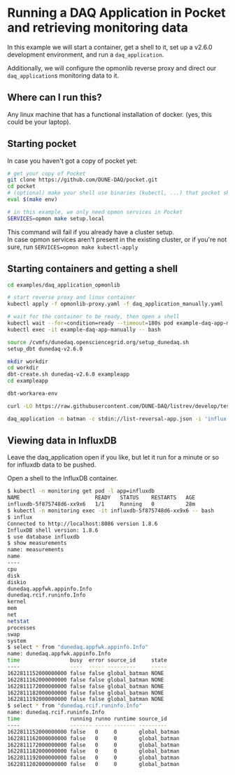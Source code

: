 # Running a DAQ Application in Pocket and retrieving monitoring data

In this example we will start a container, get a shell to it, 
set up a v2.6.0 development environment, and run a `daq_application`.

Additionally, we will configure the opmonlib reverse proxy
and direct our `daq_application`s monitoring data to it.

## Where can I run this?
Any linux machine that has a functional installation of docker. (yes, this could be your laptop).

## Starting pocket

In case you haven't got a copy of pocket yet:
```bash
# get your copy of Pocket
git clone https://github.com/DUNE-DAQ/pocket.git
cd pocket
# (optional) make your shell use binaries (kubectl, ...) that pocket ships with
eval $(make env)
```

```bash
# in this example, we only need opmon services in Pocket
SERVICES=opmon make setup.local
```

This command will fail if you already have a cluster setup.  
In case opmon services aren't present in the existing cluster,
or if you're not sure, run `SERVICES=opmon make kubectl-apply`

## Starting containers and getting a shell

```bash
cd examples/daq_application_opmonlib

# start reverse proxy and linux container
kubectl apply -f opmonlib-proxy.yaml -f daq_application_manually.yaml

# wait for the container to be ready, then open a shell
kubectl wait --for=condition=ready --timeout=180s pod example-daq-app-manually
kubectl exec -it example-daq-app-manually -- bash
```

```bash
source /cvmfs/dunedaq.opensciencegrid.org/setup_dunedaq.sh
setup_dbt dunedaq-v2.6.0

mkdir workdir
cd workdir
dbt-create.sh dunedaq-v2.6.0 exampleapp
cd exampleapp

dbt-workarea-env

curl -LO https://raw.githubusercontent.com/DUNE-DAQ/listrev/develop/test/list-reversal-app.json

daq_application -n batman -c stdin://list-reversal-app.json -i 'influx://opmonlib-proxy.monitoring:80/write?db=influxdb'
```

## Viewing data in InfluxDB

Leave the daq_application open if you like, but let it run for a minute or so for influxdb data to be pushed.

Open a shell to the InfluxDB container.
```bash
$ kubectl -n monitoring get pod -l app=influxdb
NAME                        READY   STATUS    RESTARTS   AGE
influxdb-5f875748d6-xx9x6   1/1     Running   0          28m
$ kubectl -n monitoring exec -it influxdb-5f875748d6-xx9x6 -- bash
$ influx
Connected to http://localhost:8086 version 1.8.6
InfluxDB shell version: 1.8.6
$ use database influxdb
$ show measurements
name: measurements
name
----
cpu
disk
diskio
dunedaq.appfwk.appinfo.Info
dunedaq.rcif.runinfo.Info
kernel
mem
net
netstat
processes
swap
system
$ select * from "dunedaq.appfwk.appinfo.Info"
name: dunedaq.appfwk.appinfo.Info
time                busy  error source_id     state
----                ----  ----- ---------     -----
1622811152000000000 false false global_batman NONE
1622811162000000000 false false global_batman NONE
1622811172000000000 false false global_batman NONE
1622811182000000000 false false global_batman NONE
1622811192000000000 false false global_batman NONE
$ select * from "dunedaq.rcif.runinfo.Info"
name: dunedaq.rcif.runinfo.Info
time                running runno runtime source_id
----                ------- ----- ------- ---------
1622811152000000000 false   0     0       global_batman
1622811162000000000 false   0     0       global_batman
1622811172000000000 false   0     0       global_batman
1622811182000000000 false   0     0       global_batman
1622811192000000000 false   0     0       global_batman
1622811202000000000 false   0     0       global_batman
```